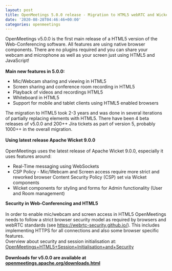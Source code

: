 ```yaml
---
layout: post
title: OpenMeetings 5.0.0 release - Migration to HTML5 webRTC and Wicket 9.0.0
date: '2020-08-28T04:46:46+00:00'
categories: openmeetings
---
```

OpenMeetings v5.0.0 is the first main release of a HTML5 version of the Web-Conferencing software. All features are using native browser components. There are no plugins required and you can share your webcam and microphone as well as your screen just using HTML5 and JavaScript! 
 <br/>
 <br/>
<b>Main new features in 5.0.0:</b>
<ul>
<li>Mic/Webcam sharing and viewing in HTML5</li>
<li>Screen sharing and conference room recording in HTML5</li>
<li>Playback of videos and recordings HTML5</li>
<li>Whiteboard in HTML5</li>
<li>Support for mobile and tablet clients using HTML5 enabled browsers</li>
</ul>
The migration to HTML5 took 2-3 years and was done in several iterations of partially replacing elements with HTML5. There have been 4 beta releases of v5.0.0 and 200++ Jira tickets as part of version 5, probably 1000++ in the overall migration. 
<br/><br/>
<b>Using latest release Apache Wicket 9.0.0</b>
 <br/> <br/>
OpenMeetings uses the latest release of Apache Wicket 9.0.0, especially it uses features around:
<ul>
<li>Real-Time messaging using WebSockets</li>
<li>CSP Policy - Mic/Webcam and Screen access require more strict and reworked browser Content Security Policy (CSP) set via Wicket components</li>
<li>Wicket components for styling and forms for Admin functionality (User and Room management)</li>
</ul>
<b>Security in Web-Conferencing and HTML5</b>
 <br/> <br/>
In order to enable mic/webcam and screen access in HTML5 OpenMeetings needs to follow a strict browser security model as required by browsers and webRTC standards (see <a href="https://webrtc-security.github.io/" target="_BLANK">https://webrtc-security.github.io/</a>). This includes implementing HTTPS for all connections and also some browser specific features. <br/>
Overview about security and session initialisation at: <a href="https://cwiki.apache.org/confluence/display/OPENMEETINGS/OpenMeetings+HTML5+Session+Initialisation+and+Security" target="_BLANK">OpenMeetings+HTML5+Session+Initialisation+and+Security</a>
 <br/> <br/>
<b>Downloads for v5.0.0 are available at <a href="https://openmeetings.apache.org/downloads.html" href="_BLANK">openmeetings.apache.org/downloads.html</a></b>
 <br/> <br/>
